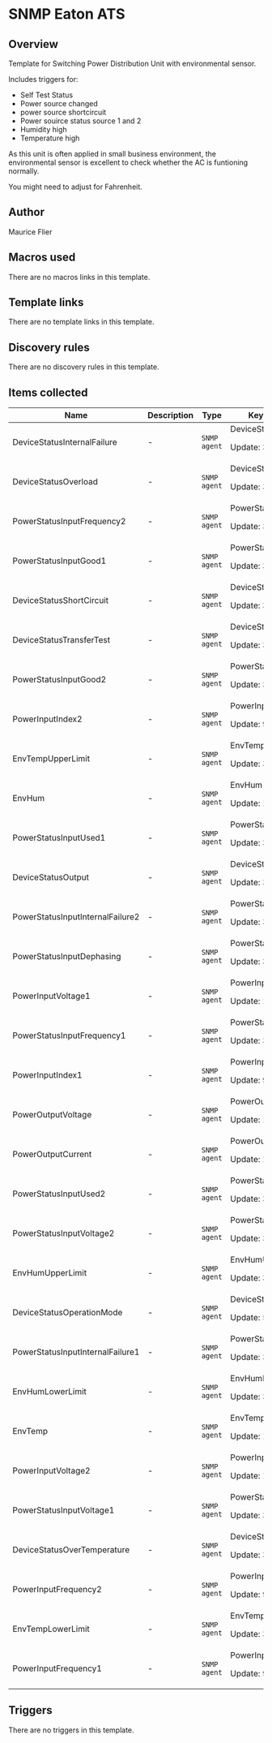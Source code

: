 # SNMP Eaton ATS

## Overview

Template for Switching Power Distribution Unit with environmental sensor.


Includes triggers for:


* Self Test Status
* Power source changed
* power source shortcircuit
* Power souirce status source 1 and 2
* Humidity high
* Temperature high


As this unit is often applied in small business environment, the environmental sensor is excellent to check whether the AC is funtioning normally.


You might need to adjust for Fahrenheit. 



## Author

Maurice Flier

## Macros used

There are no macros links in this template.

## Template links

There are no template links in this template.

## Discovery rules

There are no discovery rules in this template.

## Items collected

|Name|Description|Type|Key and additional info|
|----|-----------|----|----|
|DeviceStatusInternalFailure|<p>-</p>|`SNMP agent`|DeviceStatusInternalFailure<p>Update: 30</p>|
|DeviceStatusOverload|<p>-</p>|`SNMP agent`|DeviceStatusOverload<p>Update: 30</p>|
|PowerStatusInputFrequency2|<p>-</p>|`SNMP agent`|PowerStatusInputFrequency2<p>Update: 30</p>|
|PowerStatusInputGood1|<p>-</p>|`SNMP agent`|PowerStatusInputGood1<p>Update: 30</p>|
|DeviceStatusShortCircuit|<p>-</p>|`SNMP agent`|DeviceStatusShortCircuit<p>Update: 30</p>|
|DeviceStatusTransferTest|<p>-</p>|`SNMP agent`|DeviceStatusTransferTest<p>Update: 30</p>|
|PowerStatusInputGood2|<p>-</p>|`SNMP agent`|PowerStatusInputGood2<p>Update: 30</p>|
|PowerInputIndex2|<p>-</p>|`SNMP agent`|PowerInputIndex2<p>Update: 900</p>|
|EnvTempUpperLimit|<p>-</p>|`SNMP agent`|EnvTempUpperLimit<p>Update: 3600</p>|
|EnvHum|<p>-</p>|`SNMP agent`|EnvHum<p>Update: 15</p>|
|PowerStatusInputUsed1|<p>-</p>|`SNMP agent`|PowerStatusInputUsed1<p>Update: 30</p>|
|DeviceStatusOutput|<p>-</p>|`SNMP agent`|DeviceStatusOutput<p>Update: 30</p>|
|PowerStatusInputInternalFailure2|<p>-</p>|`SNMP agent`|PowerStatusInputInternalFailure2<p>Update: 30</p>|
|PowerStatusInputDephasing|<p>-</p>|`SNMP agent`|PowerStatusInputDephasing<p>Update: 30</p>|
|PowerInputVoltage1|<p>-</p>|`SNMP agent`|PowerInputVoltage1<p>Update: 15</p>|
|PowerStatusInputFrequency1|<p>-</p>|`SNMP agent`|PowerStatusInputFrequency1<p>Update: 30</p>|
|PowerInputIndex1|<p>-</p>|`SNMP agent`|PowerInputIndex1<p>Update: 900</p>|
|PowerOutputVoltage|<p>-</p>|`SNMP agent`|PowerOutputVoltage<p>Update: 15</p>|
|PowerOutputCurrent|<p>-</p>|`SNMP agent`|PowerOutputCurrent<p>Update: 15</p>|
|PowerStatusInputUsed2|<p>-</p>|`SNMP agent`|PowerStatusInputUsed2<p>Update: 30</p>|
|PowerStatusInputVoltage2|<p>-</p>|`SNMP agent`|PowerStatusInputVoltage2<p>Update: 30</p>|
|EnvHumUpperLimit|<p>-</p>|`SNMP agent`|EnvHumUpperLimit<p>Update: 3600</p>|
|DeviceStatusOperationMode|<p>-</p>|`SNMP agent`|DeviceStatusOperationMode<p>Update: 5</p>|
|PowerStatusInputInternalFailure1|<p>-</p>|`SNMP agent`|PowerStatusInputInternalFailure1<p>Update: 30</p>|
|EnvHumLowerLimit|<p>-</p>|`SNMP agent`|EnvHumLowerLimit<p>Update: 3600</p>|
|EnvTemp|<p>-</p>|`SNMP agent`|EnvTemp<p>Update: 15</p>|
|PowerInputVoltage2|<p>-</p>|`SNMP agent`|PowerInputVoltage2<p>Update: 15</p>|
|PowerStatusInputVoltage1|<p>-</p>|`SNMP agent`|PowerStatusInputVoltage1<p>Update: 30</p>|
|DeviceStatusOverTemperature|<p>-</p>|`SNMP agent`|DeviceStatusOverTemperature<p>Update: 30</p>|
|PowerInputFrequency2|<p>-</p>|`SNMP agent`|PowerInputFrequency2<p>Update: 900</p>|
|EnvTempLowerLimit|<p>-</p>|`SNMP agent`|EnvTempLowerLimit<p>Update: 3600</p>|
|PowerInputFrequency1|<p>-</p>|`SNMP agent`|PowerInputFrequency1<p>Update: 900</p>|
## Triggers

There are no triggers in this template.


